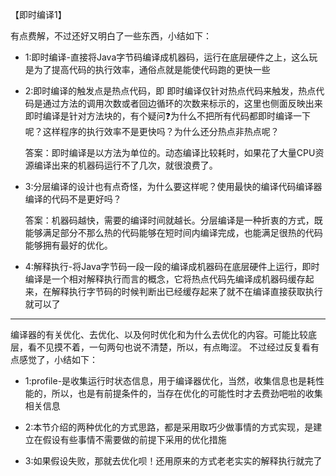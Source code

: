 【即时编译1】

有点费解，不过还好又明白了一些东西，小结如下：     
- 1:即时编译-直接将Java字节码编译成机器码，运行在底层硬件之上，这么玩是为了提高代码的执行效率，通俗点就是能使代码跑的更快一些

- 2:即时编译的触发点是热点代码，即 即时编译仅针对热点代码来触发，热点代码是通过方法的调用次数或者回边循环的次数来标示的，这里也侧面反映出来即时编译是针对方法块的，有个疑问❓为什么不把所有代码都即时编译一下呢？这样程序的执行效率不是更快吗？为什么还分热点非热点呢？      
 
  答案：即时编译是以方法为单位的。动态编译比较耗时，如果花了大量CPU资源编译出来的机器码运行不了几次，就很浪费了。

- 3:分层编译的设计也有点奇怪，为什么要这样呢？使用最快的编译代码编译器编译的代码不是更好吗？        
 
  答案：机器码越快，需要的编译时间就越长。分层编译是一种折衷的方式，既能够满足部分不那么热的代码能够在短时间内编译完成，也能满足很热的代码能够拥有最好的优化。
 

- 4:解释执行-将Java字节码一段一段的编译成机器码在底层硬件上运行，即时编译是一个相对解释执行而言的概念，它将热点代码先编译成机器码缓存起来，在解释执行字节码的时候判断出已经缓存起来了就不在编译直接获取执行就可以了

---
编译器的有关优化、去优化、以及何时优化和为什么去优化的内容。可能比较底层，看不见摸不着，一句两句也说不清楚，所以，有点晦涩。
不过经过反复看有点感觉了，小结如下：      

- 1:profile-是收集运行时状态信息，用于编译器优化，当然，收集信息也是耗性能的，所以，也是有前提条件的，当存在优化的可能性时才去费劲吧啦的收集相关信息

- 2:本节介绍的两种优化的方式思路，都是采用取巧少做事情的方式实现，是建立在假设有些事情不需要做的前提下采用的优化措施

- 3:如果假设失败，那就去优化呗！还用原来的方式老老实实的解释执行就完了